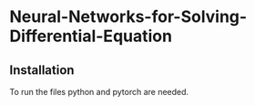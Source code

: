 # Neural-Networks-for-Solving-Differential-Equation

## Installation

To run the files python and pytorch are needed.


